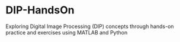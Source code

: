 # DIP-HandsOn
Exploring Digital Image Processing (DIP) concepts through hands-on practice and exercises using MATLAB and Python
